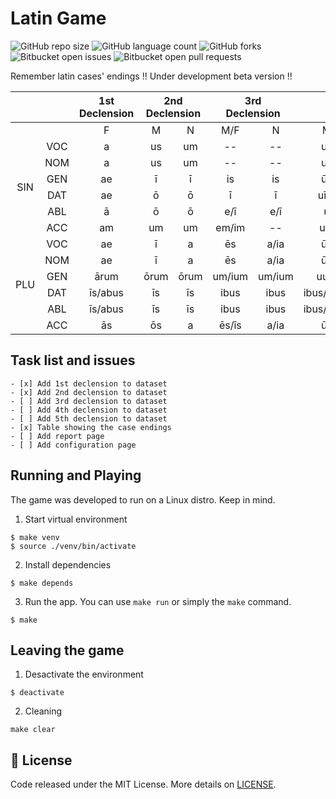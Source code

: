 # Latin Game

![GitHub repo size](https://img.shields.io/github/repo-size/ricardovs/LatinGame?style=for-the-badge)
![GitHub language count](https://img.shields.io/github/languages/count/ricardovs/LatinGame?style=for-the-badge)
![GitHub forks](https://img.shields.io/github/forks/ricardovs/LatinGame?style=for-the-badge)
![Bitbucket open issues](https://img.shields.io/bitbucket/issues/ricardovs/LatinGame?style=for-the-badge)
![Bitbucket open pull requests](https://img.shields.io/bitbucket/pr-raw/ricardovs/LatinGame?style=for-the-badge)

Remember latin cases' endings !! Under development beta version !!

<table style="text-align:center;">
<thead>
  <tr style="text-align:center;">
    <th colspan="2"></th>
    <th>1st <br>Declension</th>
    <th colspan="2">2nd <br>Declension</th>
    <th colspan="2">3rd <br>Declension</th>
    <th colspan="2">4th <br>Declension</th>
    <th>5th <br>Declension</th>
  </tr>
</thead>
<tbody style="border-bottom:1px solid;">
  <tr>
    <td colspan="2"></td>
    <td>F</td>
    <td>M</td>
    <td>N</td>
    <td>M/F</td>
    <td>N</td>
    <td>M</td>
    <td>N</td>
    <td>F</td>
  </tr>
  <tr>
    <td rowspan="6">SIN</td>
    <td>VOC</td>
    <td>a</td>
    <td>us</td>
    <td>um</td>
    <td>--</td>
    <td>--</td>
    <td>us</td>
    <td>&umacr;</td>
    <td>&emacr;s</td>
  </tr>
  <tr>
    <td>NOM</td>
    <td>a</td>
    <td>us</td>
    <td>um</td>
    <td>--</td>
    <td>--</td>
    <td>us</td>
    <td>&umacr;</td>
    <td>&emacr;s</td>
  </tr>
  <tr>
    <td>GEN</td>
    <td>ae</td>
    <td>&imacr;</td>
    <td>&imacr;</td>
    <td>is</td>
    <td>is</td>
    <td>&umacr;s</td>
    <td>&umacr;s</td>
    <td>&emacr;&imacr;/e</td>
  </tr>
  <tr>
    <td>DAT</td>
    <td>ae</td>
    <td>&omacr;</td>
    <td>&omacr;</td>
    <td>&imacr;</td>
    <td>&imacr;</td>
    <td>u&imacr;/&umacr;</td>
    <td>&umacr;</td>
    <td>&emacr;&imacr;/e</td>
  </tr>
  <tr>
    <td>ABL</td>
    <td>&amacr;</td>
    <td>&omacr;</td>
    <td>&omacr;</td>
    <td>e/&imacr;</td>
    <td>e/&imacr;</td>
    <td>&umacr;</td>
    <td>&umacr;</td>
    <td>&emacr;</td>
  </tr>
  <tr>
    <td>ACC</td>
    <td>am</td>
    <td>um</td>
    <td>um</td>
    <td>em/im</td>
    <td>--</td>
    <td>um</td>
    <td>&umacr;</td>
    <td>em</td>
  </tr>
  <tr>
    <td rowspan="6">PLU</td>
    <td>VOC</td>
    <td>ae</td>
    <td>&imacr;</td>
    <td>a</td>
    <td>&emacr;s</td>
    <td>a/ia</td>
    <td>&umacr;s</td>
    <td>ua</td>
    <td>&emacr;s</td>
  </tr>
  <tr>
    <td>NOM</td>
    <td>ae</td>
    <td>&imacr;</td>
    <td>a</td>
    <td>&emacr;s</td>
    <td>a/ia</td>
    <td>&umacr;s</td>
    <td>ua</td>
    <td>&emacr;s</td>
  </tr>
  <tr>
    <td>GEN</td>
    <td>&amacr;rum</td>
    <td>&omacr;rum</td>
    <td>&omacr;rum</td>
    <td>um/ium</td>
    <td>um/ium</td>
    <td>uum</td>
    <td>uum</td>
    <td>&emacr;rum</td>
  </tr>
  <tr>
    <td>DAT</td>
    <td>&imacr;s/abus</td>
    <td>&imacr;s</td>
    <td>&imacr;s</td>
    <td>ibus</td>
    <td>ibus</td>
    <td>ibus/ubus</td>
    <td>ibus/ubus</td>
    <td>&emacr;bus</td>
  </tr>
  <tr>
    <td>ABL</td>
    <td>&imacr;s/abus</td>
    <td>&imacr;s</td>
    <td>&imacr;s</td>
    <td>ibus</td>
    <td>ibus</td>
    <td>ibus/ubus</td>
    <td>ibus/ubus</td>
    <td>&emacr;bus</td>
  </tr>
  <tr>
    <td>ACC</td>
    <td>&amacr;s</td>
    <td>&omacr;s</td>
    <td>a</td>
    <td>&emacr;s/&imacr;s</td>
    <td>a/ia</td>
    <td>&umacr;s</td>
    <td>ua</td>
    <td>&emacr;s</td>
  </tr>
</tbody>
</table>

## Task list and issues
```[tasklist]
- [x] Add 1st declension to dataset
- [x] Add 2nd declension to dataset
- [ ] Add 3rd declension to dataset
- [ ] Add 4th declension to dataset
- [ ] Add 5th declension to dataset
- [x] Table showing the case endings
- [ ] Add report page
- [ ] Add configuration page
```

## Running and Playing
The game was developed to run on a Linux distro. Keep in mind.

1. Start virtual environment
```
$ make venv
$ source ./venv/bin/activate
```
2. Install dependencies
```
$ make depends
```
3. Run the app.
You can use `make run` or simply the `make` command.
```
$ make
```

## Leaving the game

1. Desactivate the environment
```
$ deactivate
```

2. Cleaning
```
make clear
```

## 📝 License
Code released under the MIT License. More details on [LICENSE](LICENSE).
